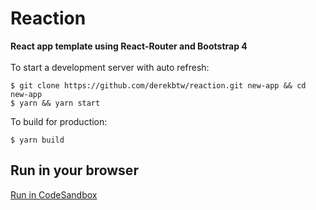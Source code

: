 # Reaction
**React app template using React-Router and Bootstrap 4**
<br/>
<br/>
To start a development server with auto refresh:<br/>
```
$ git clone https://github.com/derekbtw/reaction.git new-app && cd new-app
$ yarn && yarn start
```

To build for production:<br/>
```
$ yarn build
```

## Run in your browser
<a href="https://codesandbox.io/s/github/derekbtw/reaction">Run in CodeSandbox</a>
